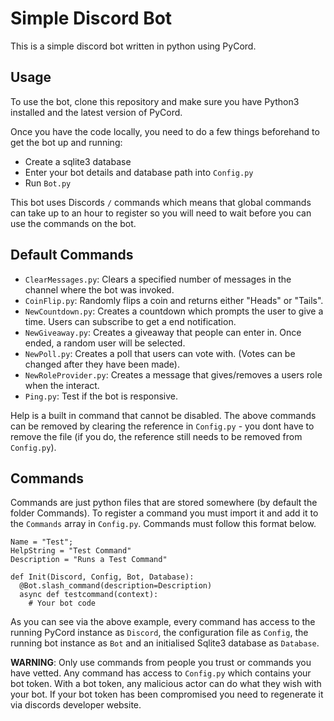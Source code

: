 # Simple Discord Bot

This is a simple discord bot written in python using PyCord.

## Usage
To use the bot, clone this repository and make sure you have Python3 installed and the latest version of PyCord.

Once you have the code locally, you need to do a few things beforehand to get the bot up and running:
  - Create a sqlite3 database
  - Enter your bot details and database path into `Config.py`
  - Run `Bot.py`

This bot uses Discords `/` commands which means that global commands can take up to an hour to register so you will need to wait before you can use the commands on the bot.

## Default Commands
- `ClearMessages.py`: Clears a specified number of messages in the channel where the bot was invoked.
- `CoinFlip.py`: Randomly flips a coin and returns either "Heads" or "Tails".
- `NewCountdown.py`: Creates a countdown which prompts the user to give a time. Users can subscribe to get a end notification.
- `NewGiveaway.py`: Creates a giveaway that people can enter in. Once ended, a random user will be selected.
- `NewPoll.py`: Creates a poll that users can vote with. (Votes can be changed after they have been made).
- `NewRoleProvider.py`: Creates a message that gives/removes a users role when the interact.
- `Ping.py`: Test if the bot is responsive.

Help is a built in command that cannot be disabled. The above commands can be removed by clearing the reference in `Config.py` - you dont have to remove the file (if you do, the reference still needs to be removed from `Config.py`).

## Commands
Commands are just python files that are stored somewhere (by default the folder Commands). To register a command you must import it and add it to the `Commands` array in `Config.py`. Commands must follow this format below.

```python3
Name = "Test";
HelpString = "Test Command"
Description = "Runs a Test Command"

def Init(Discord, Config, Bot, Database):
  @Bot.slash_command(description=Description)
  async def testcommand(context):
    # Your bot code
```

As you can see via the above example, every command has access to the running PyCord instance as `Discord`, the configuration file as `Config`, the running bot instance as `Bot` and an initialised Sqlite3 database as `Database`.

**WARNING**: Only use commands from people you trust or commands you have vetted. Any command has access to `Config.py` which contains your bot token. With a bot token, any malicious actor can do what they wish with your bot. If your bot token has been compromised you need to regenerate it via discords developer website.

